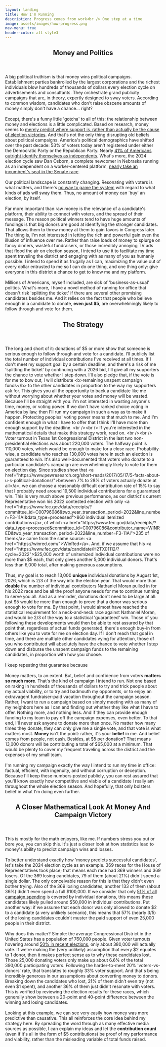 ```yaml
---
layout: landing
title: How I'm Running
description: Progress comes from work<br /> One step at a time
image: assets/images/how-progress.png
nav-menu: true
header-color: alt style3
---
```


<!-- Main -->
<div id="main">

  <!-- One -->
  <section id="one">
	  <div class="inner">
      
<header class="major">
  <h2>Money and Politics</h2>
</header>

A big political truthism is that money wins political campaigns. Establishment parties bankrolled by the largest corporations and the richest individuals blow hundreds of thousands of dollars every election cycle on advertisements and consultants. They orchestrate grand publicity campaigns that are, in theory, expertly designed to sway voters. According to common wisdom, candidates who don't raise obscene amounts of money simply don't have a chance... right?
<br /><br />
Except, there's a funny little 'gotcha' to all of this: the relationship between money and elections is a little complicated. Based on research, money seems to <a href="https://fivethirtyeight.com/features/money-and-elections-a-complicated-love-story/">merely predict where support is, rather than actually be the cause of election victories</a>. And that's not the only thing disrupting old beliefs about political campaigns. America's political demographics have shifted over the past decade: 53% of voters today aren't registered under either the Democratic Party or the Republican Party. Nearly <a href="https://news.gallup.com/poll/467897/party-preferences-evenly-split-2022-shift-gop.aspx">41% of Americans outright identify themselves as independents</a>. What's more, the 2024 election cycle saw Dan Osborn, a complete newcomer in Nebraska running as an independent on a worker-centered platform, <a href="https://inthesetimes.com/article/labor-union-working-class-dan-osborn-nebraska">nearly take an incumbent's seat in the Senate race</a>.
<br /><br />
Our political landscape is constantly changing. Resonating with voters is what matters, and there's <a href="https://www.politico.com/news/2024/02/15/political-ad-effectiveness-study-00141622">no way to game the system</a> with regard to what kinds of ads will sway them. Thus, no amount of money can 'buy' an election, by itself.
<br /><br />
Far more important than raw money is the relevance of a candidate's platform, their ability to connect with voters, and the spread of their message. The reason political winners tend to have huge amounts of fundings is that big donors are good at identifying the stronger candidates. That allows them to throw money at them to gain favors in Congress later. The thing is, I'm not interested in letting the rich and powerful gain even the illusion of influence over me. Rather than raise loads of money to splurge on fancy dinners, wasteful fundraisers, or those incredibly annoying TV ads that flood the air on election season, I intend to use it to facilitate my time spent traveling the district and engaging with as many of you as humanly possible. I intend to spend it as frugally as I can, maximizing the value out of every dollar entrusted to me so I can do one thing, and one thing only: give everyone in this district a chance to get to know me and my platform.
<br /><br />
Millions of Americans, myself included, are sick of 'business-as-usual' politics. What's more, I have a novel method of running for office that doesn't risk 'splitting the ticket' if there are several other promising candidates besides me. And it relies on the fact that people who believe enough in a candidate to donate, <b>even just $5</b>, are overwhelmingly likely to follow through and vote for them.
<br />

<header class="major">
  <h2>The Strategy</h2>
</header>

The long and short of it: donations of $5 or more show that someone is serious enough to follow through and vote for a candidate. I'll publicly list the total number of individual contributions I've received at all times. If I don't meet my support goal by a certain deadline, and there's a risk of me 'splitting the ticket' by continuing with a 2026 bid, I'll give all my supporters the chance to vote whether I step down. I'll also pledge that, if the vote is for me to bow out, I will distribute <b>remaining unspent campaign funds</b> to the other candidates in proportion to the way my supporters ask for. This gives you all the opportunity to back a candidate like me without worrying about whether your votes and money will be wasted. Because I'll be straight with you: I'm not interested in wasting anyone's time, money, or voting power. If we don't have ranked choice voting in America by law, then I'll run my campaign in such a way as to make it happen. Protecting peoples' voting power means that much to me. And I'm confident enough in what I have to offer that I think I'll have more than enough support by the deadline.
<br /><br />
If you're interested in the mathematical details that make this strategy work, read on.
<br /><br />
Voter turnout in Texas 1st Congressional District in the last two non-presidential elections was about 220,000 voters. The halfway point is 110,000 votes, which would be enough to make for a close race. Probability-wise, a candidate who reaches 130,000 votes here in such an election is guaranteed to win. It's also well-documented that voters who donate to a particular candidate's campaign are overwhelmingly likely to vote for them on election day. Since studies show that <a href="https://www.pewresearch.org/short-reads/2017/05/17/5-facts-about-u-s-political-donations/">between 7% to 28% of voters actually donate at all</a>, we can choose a reasonably difficult contribution rate of 15% to say that I probably need around 19,500 individual contributions for a guaranteed win. This is very much above previous performance, as our district's current Representative won his 2022 contested election with only <a href="https://www.fec.gov/data/receipts/?committee_id=C00796086&two_year_transaction_period=2022&line_number=F3-11AI&data_type=processed">860 individual itemized contributions</a>, of which <a href="https://www.fec.gov/data/receipts/?data_type=processed&committee_id=C00796086&contributor_name=WINRED&two_year_transaction_period=2022&line_number=F3-11AI">235 of them</a> came from the same source: <a href="https://winred.com/">WinRed</a>. And, if we assume that his <a href="https://www.fec.gov/data/candidate/H2TX01112/?cycle=2022">$25,000 worth of unitemized individual contributions</a> were no more than $5 each, that only gives another 5,000 individual donors. That's less than 6,000 total, after making generous assumptions.
<br /><br />
Thus, my goal is to reach 13,000 <b>unique</b> individual donations by August 1st, 2026, which is 2/3 of the way into the election year. That would more than <b>double</b> the number of individual contributors Nathaniel Moran pulled in for his 2022 race and be all the proof anyone needs for me to continue running to serve you all. And as a reminder, donations don't need to be large at all: just $5 would be more than enough to prove that a donor was serious enough to vote for me. By that point, I would almost have reached the statistical requirement for a neck-and-neck race against Nathaniel Moran, and would be 2/3 of the way to a statistical 'guaranteed' win. Those of you following these developments would then be able to rest assured by that point that, regardless of actual funds generated, there's enough buy-in from others like you to vote for me on election day. If I don't reach that goal in time, and there are multiple other candidates vying for attention, those of you who contributed will absolutely have the chance to vote whether I step down and disburse the unspent campaign funds to the remaining candidates, in proportion with how you choose.
<br /><br />
I keep repeating that guarantee because 
<br /><br />
Money matters, to an extent. But, belief and confidence from voters <b>matters so much more</b>. That's the kind of campaign I intend to run. Not one based on raking in hundreds of thousands of dollars to try and trick people about my actual viability, or to try and badmouth my opponents, or to enjoy an extravagent fundraiser-paid vacation throughout the campaign season. Rather, I want to run a campaign based on simply meeting with as many of my neighbors here as I can and finding out whether they like what I have to offer. Nothing more, and nothing less. And if they can provide enough funding to my team to pay off the campaign expenses, even better. To that end, I'll never ask anyone to donate more than once. No matter how many times they donate, they can only give me a single vote, and that vote is what matters most. <b>Money</b> isn't the point: rather, it's your <b>belief</b> in me. And belief comes from people, not cash. Besides, at $5 per donation? That means 13,000 donors will be contributing a total of $65,000 at a minimum. That would be plenty to cover my frequent traveling across the district and the expenses of my small team.
<br /><br />
I'm running my campaign exactly the way I intend to run my time in office: factual, efficient, with ingenuity, and without corruption or deception. Because I'll keep these numbers posted publicly, you can rest assured that you'll know exactly how competitive and viable of a candidate I really am throughout the whole election season. And hopefully, that only bolsters belief in what I'm doing even further. 
<br />

<header class="major">
  <h2>A Closer Mathematical Look At Money And Campaign Victory</h2>
</header>

This is mostly for the math enjoyers, like me. If numbers stress you out or bore you, you can skip this. It's just a closer look at how statistics lead to money's ability to predict campaign wins and losses.
<br /><br />
To better understand exactly how 'money predicts successful candidates', let's take the 2024 election cycle as an example. 369 races for the House of Representatives took place; that means each race had 369 winners and 369 losers. Of the 369 losing candidates, 79 of them (about 21%) didn't spend a single dollar. The only conceivable reason for this is that they didn't even bother trying. Also of the 369 losing candidates, another 133 of them (about 36%) didn't even spend a full $100,000. If we consider that only <a href="https://bipartisanpolicy.org/download/?file=/wp-content/uploads/2019/05/Trends-in-Campaign-Financing-1980-2016.-Zachary-Albert..pdf">51% of all campaign spending</a> is covered by individual donations, this means these candidates likely pulled around $50,000 in individual contributions. Put another way: if we assume that each donor was only allowed to donate $2 to a candidate (a very unlikely scenario), this means that 57% (nearly 3/5) of the losing candidates couldn't muster the paid support of even 25,000 people in their district.
<br /><br />
Why does this matter? Simple: the average Congressional District in the United States has a population of 760,000 people. Given voter turnouts hovering around <a href="https://ballotpedia.org/Voter_turnout_in_United_States_elections">50% in recent elections</a>, only about 380,000 will actually vote. If we're making the (very unlikely) assumption that every $2 equates to 1 donor, then it makes perfect sense as to why these candidates lost. Those 25,000 donating voters only make up about 6.6% of the total 390,000 participating voters. Following the harder-to-meet 20% 'voters-vs-donors' rate, that translates to roughly 33% voter support. And that's being incredibly generous in our assumptions about converting money to donors. Breaking down the candidates who lost, 21% of them didn't even try (not even $1 spent), and another 36% of them just didn't resonate with voters. This is verified by reviewing the election results for these races, which generally show between a 20-point and 40-point difference between the winning and losing candidates.
<br /><br />
Looking at this example, we can see very easily how money was more predictive than causative. This all reinforces the core idea behind my strategy here. By spreading the word through as many effective media sources as possible, I can explain my ideas and let the <b>contribution count</b> (even if it's all in the form of $5 contributions) be proof of my performance and viability, rather than the misleading variable of total funds raised.
<br />
</div>
</section>
</div>
